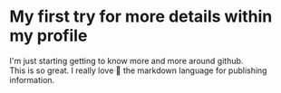 <!--- https://docs.github.com/en/github/setting-up-and-managing-your-github-profile/customizing-your-profile/about-your-profile --->
<!--- https://docs.github.com/en/github/setting-up-and-managing-your-github-profile/managing-your-profile-readme --->
# My first try for more details within my profile
I'm just starting getting to know more and more around github.  
This is so great. I really love :star_struck: the markdown language for publishing information.

